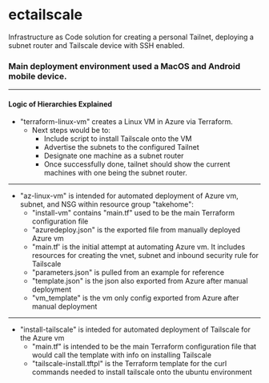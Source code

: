 # ectailscale
Infrastructure as Code solution for creating a personal Tailnet, deploying a subnet router and Tailscale device with SSH enabled.

### Main deployment environment used a MacOS and Android mobile device.
---
#### Logic of Hierarchies Explained
- "terraform-linux-vm" creates a Linux VM in Azure via Terraform.
    - Next steps would be to:
        - Include script to install Tailscale onto the VM
        - Advertise the subnets to the configured Tailnet
        - Designate one machine as a subnet router
        - Once successfully done, tailnet should show the current machines with one being the subnet router.  
---
- "az-linux-vm" is intended for automated deployment of Azure vm, subnet, and NSG within resource group "takehome":
    - "install-vm" contains "main.tf" used to be the main Terraform configuration file
    - "azuredeploy.json" is the exported file from manually deployed Azure vm
    - "main.tf' is the initial attempt at automating Azure vm. It includes resources for creating the vnet, subnet and inbound security rule for Tailscale
    - "parameters.json" is pulled from an example for reference
    - "template.json" is the json also exported from Azure after manual deployment
    - "vm_template" is the vm only config exported from Azure after manual deployment
---
- "install-tailscale" is inteded for automated deployment of Tailscale for the Azure vm
    - "main.tf" is intended to be the main Terraform configuration file that would call the template with info on installing Tailscale
    - "tailscale-install.tftpl" is the Terraform template for the curl commands needed to install tailscale onto the ubuntu environment
